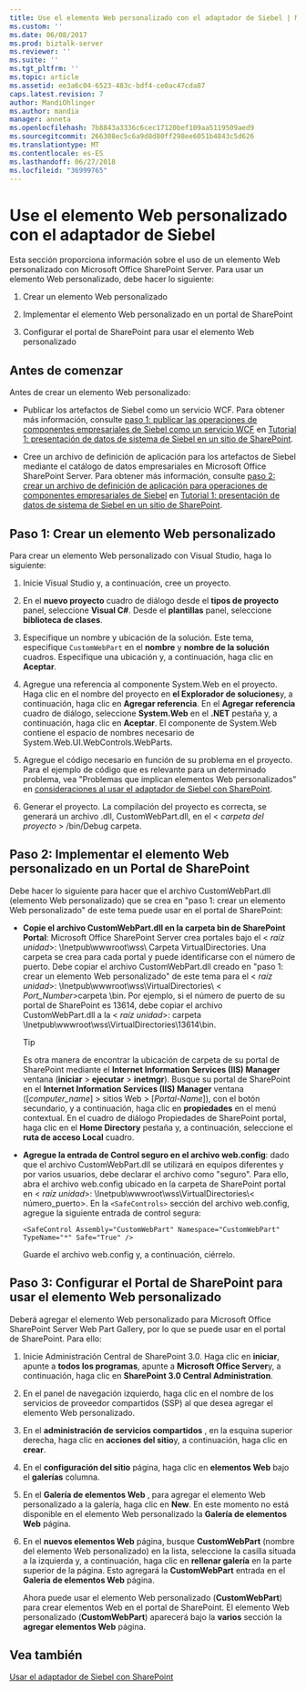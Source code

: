 ```yaml
---
title: Use el elemento Web personalizado con el adaptador de Siebel | Microsoft Docs
ms.custom: ''
ms.date: 06/08/2017
ms.prod: biztalk-server
ms.reviewer: ''
ms.suite: ''
ms.tgt_pltfrm: ''
ms.topic: article
ms.assetid: ee3a6c04-6523-483c-bdf4-ce0ac47cda87
caps.latest.revision: 7
author: MandiOhlinger
ms.author: mandia
manager: anneta
ms.openlocfilehash: 7b8843a3336c6cec17120bef109aa5119509aed9
ms.sourcegitcommit: 266308ec5c6a9d8d80ff298ee6051b4843c5d626
ms.translationtype: MT
ms.contentlocale: es-ES
ms.lasthandoff: 06/27/2018
ms.locfileid: "36999765"
---
```

# <a name="use-a-custom-web-part-with-the-siebel-adapter"></a>Use el elemento Web personalizado con el adaptador de Siebel
Esta sección proporciona información sobre el uso de un elemento Web personalizado con Microsoft Office SharePoint Server. Para usar un elemento Web personalizado, debe hacer lo siguiente:  
  
1.  Crear un elemento Web personalizado  
  
2.  Implementar el elemento Web personalizado en un portal de SharePoint  
  
3.  Configurar el portal de SharePoint para usar el elemento Web personalizado  
  
## <a name="before-you-begin"></a>Antes de comenzar  
 Antes de crear un elemento Web personalizado:  
  
-   Publicar los artefactos de Siebel como un servicio WCF. Para obtener más información, consulte [paso 1: publicar las operaciones de componentes empresariales de Siebel como un servicio WCF](../../adapters-and-accelerators/adapter-siebel/step-1-publish-the-siebel-business-component-operations-as-a-wcf-service.md) en [Tutorial 1: presentación de datos de sistema de Siebel en un sitio de SharePoint](../../adapters-and-accelerators/adapter-siebel/tutorial-1-presenting-data-from-a-siebel-system-on-a-sharepoint-site.md).  
  
-   Cree un archivo de definición de aplicación para los artefactos de Siebel mediante el catálogo de datos empresariales en Microsoft Office SharePoint Server. Para obtener más información, consulte [paso 2: crear un archivo de definición de aplicación para operaciones de componentes empresariales de Siebel](../../adapters-and-accelerators/adapter-siebel/step-2-create-an-application-definition-file-for-siebel-business-component.md) en [Tutorial 1: presentación de datos de sistema de Siebel en un sitio de SharePoint](../../adapters-and-accelerators/adapter-siebel/tutorial-1-presenting-data-from-a-siebel-system-on-a-sharepoint-site.md).  
  
##  <a name="Create_a_Custom_Web_Part"></a> Paso 1: Crear un elemento Web personalizado  
 Para crear un elemento Web personalizado con Visual Studio, haga lo siguiente:  
  
1.  Inicie Visual Studio y, a continuación, cree un proyecto.  
  
2.  En el **nuevo proyecto** cuadro de diálogo desde el **tipos de proyecto** panel, seleccione **Visual C#**. Desde el **plantillas** panel, seleccione **biblioteca de clases**.  
  
3.  Especifique un nombre y ubicación de la solución. Este tema, especifique `CustomWebPart` en el **nombre** y **nombre de la solución** cuadros. Especifique una ubicación y, a continuación, haga clic en **Aceptar**.  
  
4.  Agregue una referencia al componente System.Web en el proyecto. Haga clic en el nombre del proyecto en **el Explorador de soluciones**y, a continuación, haga clic en **Agregar referencia**. En el **Agregar referencia** cuadro de diálogo, seleccione **System.Web** en el **.NET** pestaña y, a continuación, haga clic en **Aceptar**. El componente de System.Web contiene el espacio de nombres necesario de System.Web.UI.WebControls.WebParts.  
  
5.  Agregue el código necesario en función de su problema en el proyecto. Para el ejemplo de código que es relevante para un determinado problema, vea "Problemas que implican elementos Web personalizados" en [consideraciones al usar el adaptador de Siebel con SharePoint](../../adapters-and-accelerators/adapter-siebel/considerations-when-using-the-siebel-adapter-with-sharepoint.md).  
  
6.  Generar el proyecto. La compilación del proyecto es correcta, se generará un archivo .dll, CustomWebPart.dll, en el \< *carpeta del proyecto* \> /bin/Debug carpeta.  
  
## <a name="step-2-deploy-the-custom-web-part-to-a-sharepoint-portal"></a>Paso 2: Implementar el elemento Web personalizado en un Portal de SharePoint  
 Debe hacer lo siguiente para hacer que el archivo CustomWebPart.dll (elemento Web personalizado) que se crea en "paso 1: crear un elemento Web personalizado" de este tema puede usar en el portal de SharePoint:  
  
-   **Copie el archivo CustomWebPart.dll en la carpeta bin de SharePoint Portal**: Microsoft Office SharePoint Server crea portales bajo el \< *raíz unidad*\>: \Inetpub\wwwroot\wss\ Carpeta VirtualDirectories. Una carpeta se crea para cada portal y puede identificarse con el número de puerto. Debe copiar el archivo CustomWebPart.dll creado en "paso 1: crear un elemento Web personalizado" de este tema para el \< *raíz unidad*\>: \Inetpub\wwwroot\wss\VirtualDirectories\\ < *Port_Number*\>carpeta \bin. Por ejemplo, si el número de puerto de su portal de SharePoint es 13614, debe copiar el archivo CustomWebPart.dll a la \< *raíz unidad*\>: carpeta \Inetpub\wwwroot\wss\VirtualDirectories\13614\bin.  
  
    > [!TIP]
    >  Es otra manera de encontrar la ubicación de carpeta de su portal de SharePoint mediante el **Internet Information Services (IIS) Manager** ventana (**iniciar** > **ejecutar**  >  **inetmgr**). Busque su portal de SharePoint en el **Internet Information Services (IIS) Manager** ventana ([*computer_name*] > sitios Web > [*Portal-Name*]), con el botón secundario, y a continuación, haga clic en **propiedades** en el menú contextual. En el cuadro de diálogo Propiedades de SharePoint portal, haga clic en el **Home Directory** pestaña y, a continuación, seleccione el **ruta de acceso Local** cuadro.  
  
-   **Agregue la entrada de Control seguro en el archivo web.config**: dado que el archivo CustomWebPart.dll se utilizará en equipos diferentes y por varios usuarios, debe declarar el archivo como "seguro". Para ello, abra el archivo web.config ubicado en la carpeta de SharePoint portal en \< *raíz unidad*\>: \Inetpub\wwwroot\wss\VirtualDirectories\\< número_puerto\>. En la `<SafeControls>` sección del archivo web.config, agregue la siguiente entrada de control segura:  
  
    ```  
    <SafeControl Assembly="CustomWebPart" Namespace="CustomWebPart" TypeName="*" Safe="True" />  
    ```  
  
     Guarde el archivo web.config y, a continuación, ciérrelo.  
  
## <a name="step-3-configure-the-sharepoint-portal-to-use-the-custom-web-part"></a>Paso 3: Configurar el Portal de SharePoint para usar el elemento Web personalizado  
 Deberá agregar el elemento Web personalizado para Microsoft Office SharePoint Server Web Part Gallery, por lo que se puede usar en el portal de SharePoint. Para ello:  
  
1. Inicie Administración Central de SharePoint 3.0. Haga clic en **iniciar**, apunte a **todos los programas**, apunte a **Microsoft Office Server**y, a continuación, haga clic en **SharePoint 3.0 Central Administration**.  
  
2. En el panel de navegación izquierdo, haga clic en el nombre de los servicios de proveedor compartidos (SSP) al que desea agregar el elemento Web personalizado.  
  
3. En el **administración de servicios compartidos** , en la esquina superior derecha, haga clic en **acciones del sitio**y, a continuación, haga clic en **crear**.  
  
4. En el **configuración del sitio** página, haga clic en **elementos Web** bajo el **galerías** columna.  
  
5. En el **Galería de elementos Web** , para agregar el elemento Web personalizado a la galería, haga clic en **New**. En este momento no está disponible en el elemento Web personalizado la **Galería de elementos Web** página.  
  
6. En el **nuevos elementos Web** página, busque **CustomWebPart** (nombre del elemento Web personalizado) en la lista, seleccione la casilla situada a la izquierda y, a continuación, haga clic en **rellenar galería** en la parte superior de la página. Esto agregará la **CustomWebPart** entrada en el **Galería de elementos Web** página.  
  
   Ahora puede usar el elemento Web personalizado (**CustomWebPart**) para crear elementos Web en el portal de SharePoint. El elemento Web personalizado (**CustomWebPart**) aparecerá bajo la **varios** sección la **agregar elementos Web** página.  
  
## <a name="see-also"></a>Vea también  
 [Usar el adaptador de Siebel con SharePoint](../../adapters-and-accelerators/adapter-siebel/use-the-siebel-adapter-with-sharepoint.md)